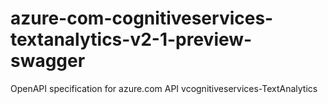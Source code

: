 # azure-com-cognitiveservices-textanalytics-v2-1-preview-swagger
OpenAPI specification for azure.com API vcognitiveservices-TextAnalytics
